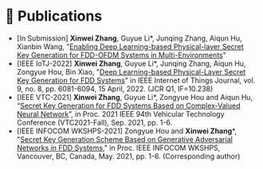 
# 💁 Publications
- [In Submission] **Xinwei Zhang**, Guyue Li*, Junqing Zhang, Aiqun Hu, Xianbin Wang, "[Enabling Deep Learning-based Physical-layer Secret Key Generation for FDD-OFDM Systems in Multi-Environments]([https://ieeexplore.ieee.org/document/9526766](https://www.researchgate.net/publication/365189930_Enabling_Deep_Learning-based_Physical-layer_Secret_Key_Generation_for_FDD-OFDM_Systems_in_Multi-Environments))"
- [IEEE IoTJ-2022] **Xinwei Zhang**, Guyue Li*, Junqing Zhang, Aiqun Hu, Zongyue Hou, Bin Xiao, "[Deep Learning-based Physical-Layer Secret Key Generation for FDD Systems](https://ieeexplore.ieee.org/document/9526766)" in IEEE Internet of Things Journal, vol. 9, no. 8, pp. 6081-6094, 15 April, 2022. (JCR Q1, IF=10.238) 
- [IEEE VTC-2021] **Xinwei Zhang**, Guyue Li*, Zongyue Hou and Aiqun Hu, “[Secret Key Generation for FDD Systems Based on Complex-Valued Neural Network](https://ieeexplore.ieee.org/document/9625252)”, in Proc. 2021 IEEE 94th Vehicular Technology Conference (VTC2021-Fall), Sep. 2021, pp. 1-6.
- [IEEE INFOCOM WKSHPS-2021] Zongyue Hou and **Xinwei Zhang***, "[Secret Key Generation Scheme Based on Generative Adversarial Networks in FDD Systems](https://ieeexplore.ieee.org/document/9484457)," in Proc. IEEE INFOCOM WKSHPS, Vancouver, BC, Canada, May. 2021, pp. 1-6. (Corresponding author)

